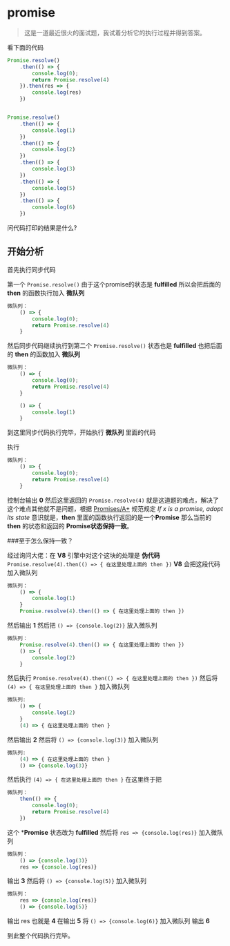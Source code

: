 # promise

> 这是一道最近很火的面试题，我试着分析它的执行过程并得到答案。


看下面的代码

```js
Promise.resolve()
    .then(() => {
        console.log(0);
        return Promise.resolve(4)
    }).then(res => {
        console.log(res)
    })


Promise.resolve()
    .then(() => {
        console.log(1)
    })
    .then(() => {
        console.log(2)
    })
    .then(() => {
        console.log(3)
    })
    .then(() => {
        console.log(5)
    })
    .then(() => {
        console.log(6)
    })

```

问代码打印的结果是什么?

## 开始分析

首先执行同步代码

第一个 ```Promise.resolve()``` 由于这个promise的状态是 **fulfilled** 所以会把后面的 **then** 的函数执行加入 **微队列**

```js
微队列：
    () => {
        console.log(0);
        return Promise.resolve(4)
    }
```

然后同步代码继续执行到第二个 ```Promise.resolve()``` 状态也是 **fulfilled** 也把后面的 **then** 的函数加入 **微队列**


```js
微队列：    
    () => {
        console.log(0);
        return Promise.resolve(4)
    }

    () => {
        console.log(1)
    }
```

到这里同步代码执行完毕，开始执行 **微队列** 里面的代码

执行

```js
微队列：
    () => {
        console.log(0);
        return Promise.resolve(4)
    }
```

控制台输出 **0** 然后这里返回的 ```Promise.resolve(4)``` 就是这道题的难点，解决了这个难点其他就不是问题，根据 [Promises/A+](https://duckduckgo.com) 规范规定 *If x is a promise, adopt its state* 意识就是，**then** 里面的函数执行返回的是一个**Promise** 那么当前的 **then** 的状态和返回的 **Promise状态保持一致**。

###至于怎么保持一致？

经过询问大佬：在 **V8** 引擎中对这个这块的处理是
**伪代码** ```Promise.resolve(4).then(() => { 在这里处理上面的 then })```  **V8** 会把这段代码加入微队列

```js
微队列：
    () => {
        console.log(1)
    }
    Promise.resolve(4).then(() => { 在这里处理上面的 then })
```

然后输出 **1** 然后把 ```() => {console.log(2)}``` 放入微队列

```js
微队列：
    Promise.resolve(4).then(() => { 在这里处理上面的 then })
    () => {
        console.log(2)
    }
```

然后执行 ```Promise.resolve(4).then(() => { 在这里处理上面的 then })``` 然后将 ```(4) => { 在这里处理上面的 then }``` 加入微队列

```js
微队列:
    () => {
        console.log(2)
    }
    (4) => { 在这里处理上面的 then }
```
然后输出 **2** 然后将 ```() => {console.log(3)}``` 加入微队列

```js
微队列:
    (4) => { 在这里处理上面的 then }
    () => {console.log(3)}
```

然后执行 ```(4) => { 在这里处理上面的 then }``` 在这里终于把 
```js
微队列： 
    then(() => {
        console.log(0);
        return Promise.resolve(4)
    })
``` 
这个 ***Promise** 状态改为 **fulfilled** 然后将 ```res => {console.log(res)}``` 加入微队列

```js
微队列：
    () => {console.log(3)}
    res => {console.log(res)}
```

输出 **3** 然后将  ```() => {console.log(5)}``` 加入微队列 

```js
微队列：
    res => {console.log(res)}
    () => {console.log(5)}
```
输出 res 也就是 **4** 
在输出 **5** 将 ```() => {console.log(6)}``` 加入微队列
输出 **6**

到此整个代码执行完毕。